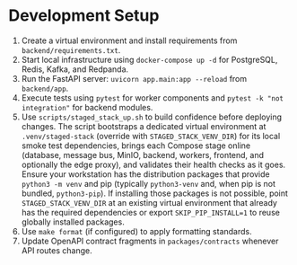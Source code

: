 # Development Setup

1. Create a virtual environment and install requirements from `backend/requirements.txt`.
2. Start local infrastructure using `docker-compose up -d` for PostgreSQL, Redis, Kafka, and Redpanda.
3. Run the FastAPI server: `uvicorn app.main:app --reload` from `backend/app`.
4. Execute tests using `pytest` for worker components and `pytest -k "not integration"` for backend modules.
5. Use `scripts/staged_stack_up.sh` to build confidence before deploying changes. The script bootstraps a dedicated virtual environment at `.venv/staged-stack` (override with `STAGED_STACK_VENV_DIR`) for its local smoke test dependencies, brings each Compose stage online (database, message bus, MinIO, backend, workers, frontend, and optionally the edge proxy), and validates their health checks as it goes. Ensure your workstation has the distribution packages that provide `python3 -m venv` and pip (typically `python3-venv` and, when pip is not bundled, `python3-pip`). If installing those packages is not possible, point `STAGED_STACK_VENV_DIR` at an existing virtual environment that already has the required dependencies or export `SKIP_PIP_INSTALL=1` to reuse globally installed packages.
6. Use `make format` (if configured) to apply formatting standards.
7. Update OpenAPI contract fragments in `packages/contracts` whenever API routes change.
